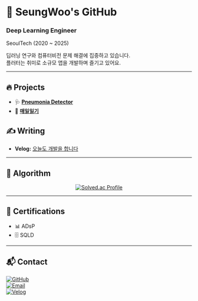 # 🚀 SeungWoo's GitHub  

### Deep Learning Engineer
SeoulTech (2020 ~ 2025)  

딥러닝 연구와 컴퓨터비전 문제 해결에 집중하고 있습니다.  
플러터는 취미로 소규모 앱을 개발하며 즐기고 있어요.  

---

## 🔥 Projects  

- 🩺 **[Pneumonia Detector](https://github.com/tmddn0920/Pneumonia_Detector)**
- 📱 **[매일일기](https://github.com/tmddn0920/Daily_Diary)**

## ✍️ Writing  
- **Velog:** [오늘도 개발을 합니다](https://velog.io/@tmddn0920/posts)  

---

## 🧩 Algorithm  
<div align="center">
  <a href="https://solved.ac/tmddn0920">
    <img src="http://mazassumnida.wtf/api/v2/generate_badge?boj=tmddn0920" alt="Solved.ac Profile"/>
  </a>
</div>  

---

## 📜 Certifications  
- 📊 ADsP  
- 🗄️ SQLD  

---

## 📬 Contact  
[![GitHub](https://img.shields.io/badge/GitHub-000000?style=for-the-badge&logo=github&logoColor=white)](https://github.com/tmddn0920)  
[![Email](https://img.shields.io/badge/Email-D14836?style=for-the-badge&logo=gmail&logoColor=white)](mailto:likepiano2424@gmail.com)  
[![Velog](https://img.shields.io/badge/Velog-20C997?style=for-the-badge&logo=velog&logoColor=white)](https://velog.io/@tmddn0920/posts)  
